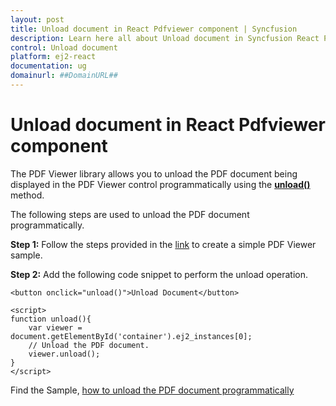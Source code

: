 ```yaml
---
layout: post
title: Unload document in React Pdfviewer component | Syncfusion
description: Learn here all about Unload document in Syncfusion React Pdfviewer component of Syncfusion Essential JS 2 and more.
control: Unload document 
platform: ej2-react
documentation: ug
domainurl: ##DomainURL##
---
```


# Unload document in React Pdfviewer component

The PDF Viewer library allows you to unload the PDF document being displayed in the PDF Viewer control programmatically using the [**unload()**](https://ej2.syncfusion.com/react/documentation/api/pdfviewer/#unload) method.

The following steps are used to unload the PDF document programmatically.

**Step 1:** Follow the steps provided in the [link](https://ej2.syncfusion.com/react/documentation/pdfviewer/getting-started/) to create a simple PDF Viewer sample.

**Step 2:** Add the following code snippet to perform the unload operation.

```
<button onclick="unload()">Unload Document</button>

<script>
function unload(){
    var viewer = document.getElementById('container').ej2_instances[0];
    // Unload the PDF document.
    viewer.unload();
}
</script>
```

Find the Sample, [how to unload the PDF document programmatically](https://stackblitz.com/edit/react-bcf5pm?devtoolsheight=33&file=index.html)